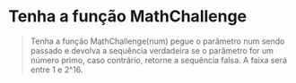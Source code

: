 # Tenha a função MathChallenge

>Tenha a função MathChallenge(num) pegue o parâmetro num sendo passado e devolva a sequência verdadeira se o parâmetro for um número primo, caso contrário, retorne a sequência falsa. A faixa será entre 1 e 2^16.  
